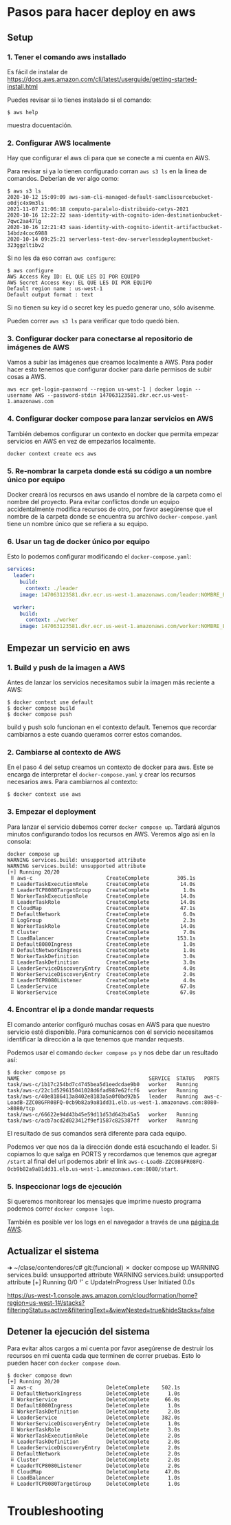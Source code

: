 # Pasos para hacer deploy en aws

## Setup
### 1. Tener el comando aws installado
Es fácil de instalar de https://docs.aws.amazon.com/cli/latest/userguide/getting-started-install.html

Puedes revisar si lo tienes instalado si el comando:
```
$ aws help
```
muestra docuentación.

### 2. Configurar AWS localmente
Hay que configurar el aws cli para que se conecte a mi cuenta en AWS.

Para revisar si ya lo tienen configurado corran `aws s3 ls` en la linea de comandos.
Deberían de ver algo como: 
```
$ aws s3 ls
2020-10-12 15:09:09 aws-sam-cli-managed-default-samclisourcebucket-o0djc4x9m3ls
2021-11-07 21:06:18 computo-paralelo-distribuido-cetys-2021
2020-10-16 12:22:22 saas-identity-with-cognito-iden-destinationbucket-7qwc2aa47lg
2020-10-16 12:21:43 saas-identity-with-cognito-identit-artifactbucket-14bdz4coc6988
2020-10-14 09:25:21 serverless-test-dev-serverlessdeploymentbucket-323ggzltibv2
```

Si no les da eso corran `aws configure`:

```
$ aws configure
AWS Access Key ID: EL QUE LES DI POR EQUIPO
AWS Secret Access Key: EL QUE LES DI POR EQUIPO
Default region name : us-west-1
Default output format : text
```

Si no tienen su key id o secret key les puedo generar uno, sólo avisenme.

Pueden correr `aws s3 ls` para verificar que todo quedó bien.


### 3. Configurar docker para conectarse al repositorio de imágenes de AWS
Vamos a subir las imágenes que creamos localmente a AWS. Para poder hacer esto
tenemos que configurar docker para darle permisos de subir cosas a AWS.
```
aws ecr get-login-password --region us-west-1 | docker login --username AWS --password-stdin 147063123581.dkr.ecr.us-west-1.amazonaws.com
```

### 4. Configurar docker compose para lanzar servicios en AWS
También debemos configurar un contexto en docker que permita empezar servicios en AWS
en vez de empezarlos localmente.

```
docker context create ecs aws
```


### 5. Re-nombrar la carpeta donde está su código a un nombre único por equipo
Docker creará los recursos en aws usando el nombre de la carpeta como el nombre del proyecto. Para evitar
conflictos donde un equipo accidentalmente modifica recursos de otro, por favor asegúrense que el nombre de la
carpeta donde se encuentra su archivo `docker-compose.yaml` tiene un nombre único que se refiera a su equipo.

### 6. Usar un tag de docker único por equipo
Esto lo podemos configurar modificando el `docker-compose.yaml`:
```yaml
services:
  leader:
    build:
      context: ./leader
    image: 147063123581.dkr.ecr.us-west-1.amazonaws.com/leader:NOMBRE_EQUIPO
```
```yaml
  worker:
    build:
      context: ./worker
    image: 147063123581.dkr.ecr.us-west-1.amazonaws.com/worker:NOMBRE_EQUIPO
```

## Empezar un servicio en aws

### 1. Build y push de la imagen a AWS
Antes de lanzar los servicios necesitamos subir la imagen más reciente a AWS:
```
$ docker context use default
$ docker compose build
$ docker compose push
```

build y push solo funcionan en el contexto default. Tenemos que recordar cambiarnos
a este cuando queramos correr estos comandos.


### 2. Cambiarse al contexto de AWS
En el paso 4 del setup creamos un contexto de docker para aws. Este se encarga de interpretar
el `docker-compose.yaml` y crear los recursos necesarios aws. Para cambiarnos al contexto:
```
$ docker context use aws
```

### 3. Empezar el deployment
Para lanzar el servicio debemos correr `docker compose up`. Tardará algunos minutos configurando todos los recursos en AWS.
Veremos algo así en la consola:
```
docker compose up
WARNING services.build: unsupported attribute
WARNING services.build: unsupported attribute
[+] Running 20/20
 ⠿ aws-c                        CreateComplete         305.1s
 ⠿ LeaderTaskExecutionRole      CreateComplete          14.0s
 ⠿ LeaderTCP8080TargetGroup     CreateComplete           1.0s
 ⠿ WorkerTaskExecutionRole      CreateComplete          14.0s
 ⠿ LeaderTaskRole               CreateComplete          14.0s
 ⠿ CloudMap                     CreateComplete          47.1s
 ⠿ DefaultNetwork               CreateComplete           6.0s
 ⠿ LogGroup                     CreateComplete           2.3s
 ⠿ WorkerTaskRole               CreateComplete          14.0s
 ⠿ Cluster                      CreateComplete           7.0s
 ⠿ LoadBalancer                 CreateComplete         153.1s
 ⠿ Default8080Ingress           CreateComplete           1.0s
 ⠿ DefaultNetworkIngress        CreateComplete           1.0s
 ⠿ WorkerTaskDefinition         CreateComplete           3.0s
 ⠿ LeaderTaskDefinition         CreateComplete           3.0s
 ⠿ LeaderServiceDiscoveryEntry  CreateComplete           4.0s
 ⠿ WorkerServiceDiscoveryEntry  CreateComplete           2.0s
 ⠿ LeaderTCP8080Listener        CreateComplete           4.0s
 ⠿ LeaderService                CreateComplete          67.0s
 ⠿ WorkerService                CreateComplete          67.0s

```

### 4. Encontrar el ip a donde mandar requests
El comando anterior configuró muchas cosas en AWS para que nuestro
servicio esté disponible. Para comunicarnos con él servicio necesitamos
identificar la dirección a la que tenemos que mandar requests.

Podemos usar el comando `docker compose ps` y nos debe dar un resultado así:
```
$ docker compose ps
NAME                                          SERVICE  STATUS   PORTS
task/aws-c/1b17c254bd7c4745bea5d1eedcdae9b0   worker   Running
task/aws-c/22c1d529615041028d6fad987e62fcf6   worker   Running
task/aws-c/40e8186413a8402e8183a5a0f0bd92b5   leader   Running  aws-c-LoadB-ZZC08GFR08FQ-0cb9b82a9a81dd31.elb.us-west-1.amazonaws.com:8080->8080/tcp
task/aws-c/66622e94d43b45e59d11d53d642b45a5   worker   Running
task/aws-c/acb7acd2d023412f9ef1587c825387ff   worker   Running
```

El resultado de sus comandos será diferente para cada equipo.

Podemos ver que nos da la dirección donde está escuchando el leader. Si copiamos lo que salga en PORTS y recordamos que tenemos que agregar `/start` al final del url podemos abrir el link `aws-c-LoadB-ZZC08GFR08FQ-0cb9b82a9a81dd31.elb.us-west-1.amazonaws.com:8080/start`.

### 5. Inspeccionar logs de ejecución
Si queremos monitorear los mensajes que imprime nuesto programa podemos correr `docker compose logs`.

También es posible ver los logs en el navegador a través de una [página de AWS](https://us-west-1.console.aws.amazon.com/cloudwatch/home?region=us-west-1#logsV2:log-groups).


## Actualizar el sistema
➜  ~/clase/contendores/c# git:(funcional) ✗ docker compose up
WARNING services.build: unsupported attribute
WARNING services.build: unsupported attribute
[+] Running 0/0
 ⠋ c  UpdateInProgress User Initiated                                                                                     0.0s

https://us-west-1.console.aws.amazon.com/cloudformation/home?region=us-west-1#/stacks?filteringStatus=active&filteringText=&viewNested=true&hideStacks=false

## Detener la ejecución del sistema
Para evitar altos cargos a mi cuenta por favor asegúrense de destruir los recursos
en mi cuenta cada que terminen de correr pruebas. Esto lo pueden hacer con `docker compose down`.

```
$ docker compose down
[+] Running 20/20
 ⠿ aws-c                        DeleteComplete    502.1s
 ⠿ DefaultNetworkIngress        DeleteComplete      1.0s
 ⠿ WorkerService                DeleteComplete     66.0s
 ⠿ Default8080Ingress           DeleteComplete      1.0s
 ⠿ WorkerTaskDefinition         DeleteComplete      2.0s
 ⠿ LeaderService                DeleteComplete    382.0s
 ⠿ WorkerServiceDiscoveryEntry  DeleteComplete      1.0s
 ⠿ WorkerTaskRole               DeleteComplete      3.0s
 ⠿ WorkerTaskExecutionRole      DeleteComplete      2.0s
 ⠿ LeaderTaskDefinition         DeleteComplete      2.0s
 ⠿ LeaderServiceDiscoveryEntry  DeleteComplete      2.0s
 ⠿ DefaultNetwork               DeleteComplete      2.0s
 ⠿ Cluster                      DeleteComplete      2.0s
 ⠿ LeaderTCP8080Listener        DeleteComplete      2.0s
 ⠿ CloudMap                     DeleteComplete     47.0s
 ⠿ LoadBalancer                 DeleteComplete      1.0s
 ⠿ LeaderTCP8080TargetGroup     DeleteComplete      1.0s
```
# Troubleshooting
